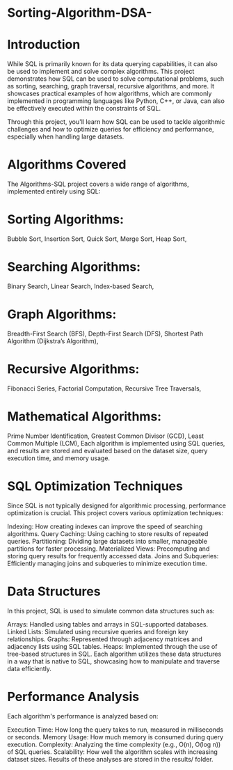 # Sorting-Algorithm-DSA-

# Introduction
While SQL is primarily known for its data querying capabilities, it can also be used to implement and solve complex algorithms. This project demonstrates how SQL can be used to solve computational problems, such as sorting, searching, graph traversal, recursive algorithms, and more. It showcases practical examples of how algorithms, which are commonly implemented in programming languages like Python, C++, or Java, can also be effectively executed within the constraints of SQL.

Through this project, you'll learn how SQL can be used to tackle algorithmic challenges and how to optimize queries for efficiency and performance, especially when handling large datasets.

# Algorithms Covered
The Algorithms-SQL project covers a wide range of algorithms, implemented entirely using SQL:

# Sorting Algorithms:
Bubble Sort,
Insertion Sort,
Quick Sort,
Merge Sort,
Heap Sort,
# Searching Algorithms:
Binary Search,
Linear Search,
Index-based Search,
# Graph Algorithms:
Breadth-First Search (BFS),
Depth-First Search (DFS),
Shortest Path Algorithm (Dijkstra’s Algorithm),
# Recursive Algorithms:
Fibonacci Series,
Factorial Computation,
Recursive Tree Traversals,
# Mathematical Algorithms:
Prime Number Identification,
Greatest Common Divisor (GCD),
Least Common Multiple (LCM),
Each algorithm is implemented using SQL queries, and results are stored and evaluated based on the dataset size, query execution time, and memory usage.

# SQL Optimization Techniques
Since SQL is not typically designed for algorithmic processing, performance optimization is crucial. This project covers various optimization techniques:

Indexing: How creating indexes can improve the speed of searching algorithms.
Query Caching: Using caching to store results of repeated queries.
Partitioning: Dividing large datasets into smaller, manageable partitions for faster processing.
Materialized Views: Precomputing and storing query results for frequently accessed data.
Joins and Subqueries: Efficiently managing joins and subqueries to minimize execution time.

# Data Structures
In this project, SQL is used to simulate common data structures such as:

Arrays: Handled using tables and arrays in SQL-supported databases.
Linked Lists: Simulated using recursive queries and foreign key relationships.
Graphs: Represented through adjacency matrices and adjacency lists using SQL tables.
Heaps: Implemented through the use of tree-based structures in SQL.
Each algorithm utilizes these data structures in a way that is native to SQL, showcasing how to manipulate and traverse data efficiently.

# Performance Analysis
Each algorithm's performance is analyzed based on:

Execution Time: How long the query takes to run, measured in milliseconds or seconds.
Memory Usage: How much memory is consumed during query execution.
Complexity: Analyzing the time complexity (e.g., O(n), O(log n)) of SQL queries.
Scalability: How well the algorithm scales with increasing dataset sizes.
Results of these analyses are stored in the results/ folder.

